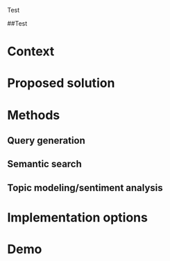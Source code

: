 Test

##Test
# Context
# Proposed solution
# Methods
## Query generation
## Semantic search
## Topic modeling/sentiment analysis
# Implementation options
# Demo
